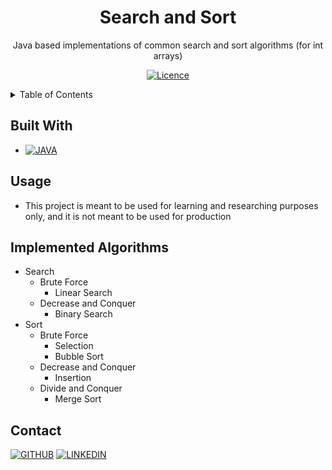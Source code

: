 <!-- SUMMARY -->
<div align="center">

# Search and Sort

Java based implementations of common search and sort algorithms (for int arrays)

[![Licence][license-shield]](./LICENSE)

</div>

<!-- CONTENTS -->
<details> <summary> Table of Contents </summary>

- [Built With](#built-with)
- [Usage](#usage)
- [Implemented Algorithms](#implemented-algorithms)
- [Contact](#contact)

</details>

<!-- BUILT WITH -->
## Built With

- [![JAVA][java-shield]][java-url]

<!-- USAGE -->
## Usage

- This project is meant to be used for learning and researching purposes only, and it is not meant to be used for production

<!-- IMPLEMENTED ALGORITHMS -->
## Implemented Algorithms

- Search
   - Brute Force
      - Linear Search
   - Decrease and Conquer
      - Binary Search
- Sort
   - Brute Force
      - Selection
      - Bubble Sort
   - Decrease and Conquer
      - Insertion
   - Divide and Conquer
      - Merge Sort

<!-- CONTACT -->
## Contact
[![GITHUB][personal-shield]][personal-url] [![LINKEDIN][linkedin-shield]][linkedin-url]

<!-- MARKDOWN LINKS AND IMAGES -->
<!-- BUILT WITH -->
[java-shield]: https://img.shields.io/badge/java-%23ED8B00.svg?style=for-the-badge&logo=java&logoColor=white
[java-url]: https://www.java.com/en/
<!-- LICENSE -->
[license-shield]: https://img.shields.io/github/license/Ileriayo/markdown-badges?style=for-the-badge
<!-- MY GITHUB -->
[personal-shield]: https://img.shields.io/badge/FACUNDO-MU%C3%91OZ-yellowgreen?style=for-the-badge
[personal-url]: https://github.com/facundoMunoz
<!-- MY LINKEDIN -->
[linkedin-shield]: https://img.shields.io/badge/linkedin-%230077B5.svg?style=for-the-badge&logo=linkedin&logoColor=white
[linkedin-url]: https://www.linkedin.com/in/facundomunoz001/
